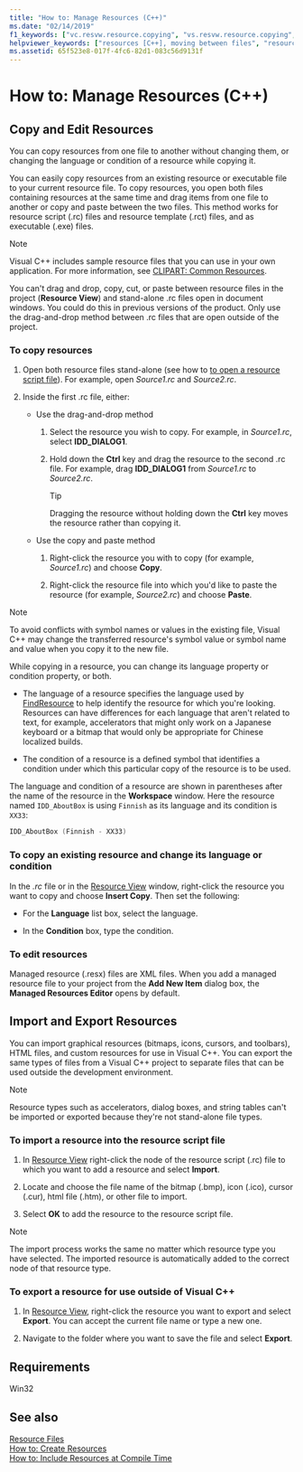 ```yaml
---
title: "How to: Manage Resources (C++)"
ms.date: "02/14/2019"
f1_keywords: ["vc.resvw.resource.copying", "vs.resvw.resource.copying", "vc.resvw.resource.changing", "vb.xmldesigner.data", "vs.resvw.resource.importing", "vc.resvw.resource.importing"]
helpviewer_keywords: ["resources [C++], moving between files", "resources [C++], copying", "resource files [C++], copying or moving resources between", "resource files [C++], tiling", ".rc files [C++], copying resources between", "rc files [C++], copying resources between", "Language property [C++]", ".resx files [C++], editing", "resource files [C++], editing", "resx files [C++], editing", "resources [C++], exporting", "graphics [C++], exporting", "graphics [C++], importing", "resources [C++], importing", "bitmaps [C++], importing and exporting", "toolbars [C++], importing", "images [C++], importing", "toolbars [C++], exporting", "cursors [C++], importing and exporting", "images [C++], exporting"]
ms.assetid: 65f523e8-017f-4fc6-82d1-083c56d9131f
---
```

# How to: Manage Resources (C++)

## Copy and Edit Resources

You can copy resources from one file to another without changing them, or changing the language or condition of a resource while copying it.

You can easily copy resources from an existing resource or executable file to your current resource file. To copy resources, you open both files containing resources at the same time and drag items from one file to another or copy and paste between the two files. This method works for resource script (.rc) files and resource template (.rct) files, and as executable (.exe) files.

> [!NOTE]
> Visual C++ includes sample resource files that you can use in your own application. For more information, see [CLIPART: Common Resources](https://github.com/Microsoft/VCSamples).

You can't drag and drop, copy, cut, or paste between resource files in the project (**Resource View**) and stand-alone .rc files open in document windows. You could do this in previous versions of the product. Only use the drag-and-drop method between .rc files that are open outside of the project.

### To copy resources

1. Open both resource files stand-alone (see how to [to open a resource script file](/how-to-create-a-resource-script-file#use-resource-script-files)). For example, open *Source1.rc* and *Source2.rc*.

1. Inside the first .rc file, either:

   - Use the drag-and-drop method

      1. Select the resource you wish to copy. For example, in *Source1.rc*, select **IDD_DIALOG1**.

      1. Hold down the **Ctrl** key and drag the resource to the second .rc file. For example, drag **IDD_DIALOG1** from *Source1.rc* to *Source2.rc*.

         > [!TIP]
         > Dragging the resource without holding down the **Ctrl** key moves the resource rather than copying it.

   - Use the copy and paste method

      1. Right-click the resource you with to copy (for example, *Source1.rc*) and choose **Copy**.

      1. Right-click the resource file into which you'd like to paste the resource (for example, *Source2.rc*) and choose **Paste**.

> [!NOTE]
> To avoid conflicts with symbol names or values in the existing file, Visual C++ may change the transferred resource's symbol value or symbol name and value when you copy it to the new file.

While copying in a resource, you can change its language property or condition property, or both.

- The language of a resource specifies the language used by [FindResource](/windows/desktop/api/winbase/nf-winbase-findresourcea) to help identify the resource for which you're looking. Resources can have differences for each language that aren't related to text, for example, accelerators that might only work on a Japanese keyboard or a bitmap that would only be appropriate for Chinese localized builds.

- The condition of a resource is a defined symbol that identifies a condition under which this particular copy of the resource is to be used.

The language and condition of a resource are shown in parentheses after the name of the resource in the **Workspace** window. Here the resource named `IDD_AboutBox` is using `Finnish` as its language and its condition is `XX33`:

```cpp
IDD_AboutBox (Finnish - XX33)
```

### To copy an existing resource and change its language or condition

In the *.rc* file or in the [Resource View](../windows/resource-view-window.md) window, right-click the resource you want to copy and choose **Insert Copy**. Then set the following:

- For the **Language** list box, select the language.

- In the **Condition** box, type the condition.

### To edit resources

Managed resource (.resx) files are XML files. When you add a managed resource file to your project from the **Add New Item** dialog box, the **Managed Resources Editor** opens by default.

## Import and Export Resources

You can import graphical resources (bitmaps, icons, cursors, and toolbars), HTML files, and custom resources for use in Visual C++. You can export the same types of files from a Visual C++ project to separate files that can be used outside the development environment.

> [!NOTE]
> Resource types such as accelerators, dialog boxes, and string tables can't be imported or exported because they're not stand-alone file types.

### To import a resource into the resource script file

1. In [Resource View](../windows/resource-view-window.md) right-click the node of the resource script (.rc) file to which you want to add a resource and select **Import**.

1. Locate and choose the file name of the bitmap (.bmp), icon (.ico), cursor (.cur), html file (.htm), or other file to import.

1. Select **OK** to add the resource to the resource script file.

> [!NOTE]
> The import process works the same no matter which resource type you have selected. The imported resource is automatically added to the correct node of that resource type.

### To export a resource for use outside of Visual C++

1. In [Resource View](../windows/resource-view-window.md), right-click the resource you want to export and select **Export**. You can accept the current file name or type a new one.

1. Navigate to the folder where you want to save the file and select **Export**.

## Requirements

Win32

## See also

[Resource Files](../windows/resource-files-visual-studio.md)<br/>
[How to: Create Resources](../windows/how-to-create-a-resource-script-file.md)<br/>
[How to: Include Resources at Compile Time](../windows/how-to-include-resources-at-compile-time.md)<br/>
